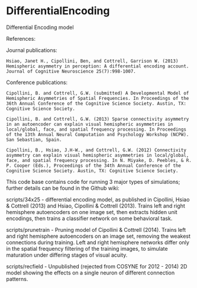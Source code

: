 DifferentialEncoding
====================

Differential Encoding model

References:

Journal publications:

    Hsiao, Janet H., Cipollini, Ben, and Cottrell, Garrison W. (2013) Hemispheric asymmetry in perception: A differential encoding account. Journal of Cognitive Neuroscience 25(7):998-1007.

Conference publications:

    Cipollini, B. and Cottrell, G.W. (submitted) A Developmental Model of Hemispheric Asymmetries of Spatial Frequencies. In Proceedings of the 36th Annual Conference of the Cognitive Science Society. Austin, TX: Cognitive Science Society.

    Cipollini, B. and Cottrell, G.W. (2013) Sparse connectivity asymmetry in an autoencoder can explain visual hemispheric asymmetries in local/global, face, and spatial frequency processing. In Proceedings of the 13th Annual Neural Computation and Psychology Workshop (NCPW). San Sebastian, Spain.

    Cipollini, B., Hsiao, J.H-W., and Cottrell, G.W. (2012) Connectivity asymmetry can explain visual hemispheric asymmetries in local/global, face, and spatial frequency processing. In N. Miyake, D. Peebles, & R. P. Cooper (Eds.), Proceedings of the 34th Annual Conference of the Cognitive Science Society. Austin, TX: Cognitive Science Society.


This code base contains code for running 3 major types of simulations; further details can be found in the Github wiki:

scripts/34x25 - differential encoding model, as published in Cipollini, Hsiao & Cottrell (2013) and Hsiao, Cipollini & Cottrell (2013).  Trains left and right hemisphere autoencoders on one image set, then extracts hidden unit encodings, then trains a classifier network on some behavioral task.

scripts/prunetrain - Pruning model of Cipollini & Cottrell (2014).  Trains left and right hemisphere autoencoders on an image set, removing the weakest connections during training. Left and right hemisphere networks differ only in the spatial frequency filtering of the training images, to simulate maturation under differing stages of visual acuity.

scripts/recfield - Unpublished (rejected from COSYNE for 2012 - 2014) 2D model showing the effects on a single neuron of different connection patterns.
